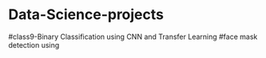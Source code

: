 # Data-Science-projects
#class9-Binary Classification using CNN and Transfer Learning
#face mask detection using 
